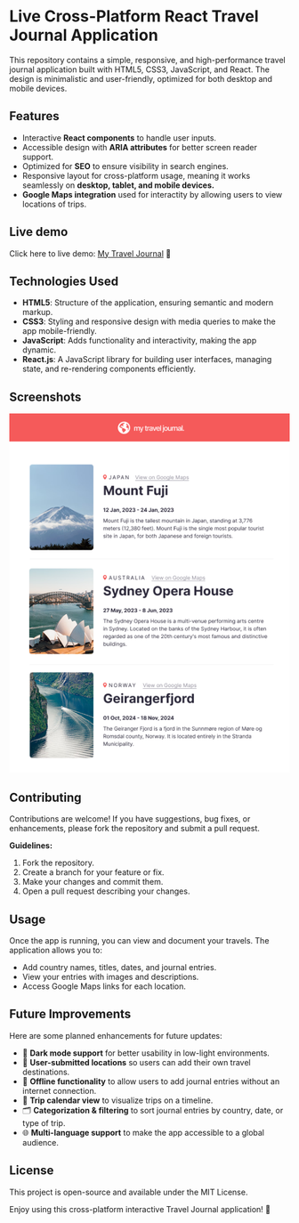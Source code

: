 # Live Cross-Platform React Travel Journal Application

This repository contains a simple, responsive, and high-performance travel journal application built with HTML5, CSS3, JavaScript, and React. The design is minimalistic and user-friendly, optimized for both desktop and mobile devices.

## Features

- Interactive **React components** to handle user inputs.
- Accessible design with **ARIA attributes** for better screen reader support.
- Optimized for **SEO** to ensure visibility in search engines.
- Responsive layout for cross-platform usage, meaning it works seamlessly on **desktop, tablet, and mobile devices.**
- **Google Maps integration** used for interactity by allowing users to view locations of trips.

## Live demo

Click here to live demo: [My Travel Journal](https://cdmain.github.io/travel-journal/) 🚀

## Technologies Used

- **HTML5**: Structure of the application, ensuring semantic and modern markup.
- **CSS3**: Styling and responsive design with media queries to make the app mobile-friendly.
- **JavaScript**: Adds functionality and interactivity, making the app dynamic.
- **React.js**: A JavaScript library for building user interfaces, managing state, and re-rendering components efficiently.

## Screenshots

![travel-journal Screenshot](/src/assets/demo-site.png)

## Contributing

Contributions are welcome! If you have suggestions, bug fixes, or enhancements, please fork the repository and submit a pull request.

**Guidelines:**

1. Fork the repository.
2. Create a branch for your feature or fix.
3. Make your changes and commit them.
4. Open a pull request describing your changes.

## Usage

Once the app is running, you can view and document your travels. The application allows you to:

- Add country names, titles, dates, and journal entries.
- View your entries with images and descriptions.
- Access Google Maps links for each location.

## Future Improvements

Here are some planned enhancements for future updates:

- 🌙 **Dark mode support** for better usability in low-light environments.  
- 📍 **User-submitted locations** so users can add their own travel destinations.  
- 🔄 **Offline functionality** to allow users to add journal entries without an internet connection.  
- 📅 **Trip calendar view** to visualize trips on a timeline.  
- 🗂️ **Categorization & filtering** to sort journal entries by country, date, or type of trip.  
- 🌐 **Multi-language support** to make the app accessible to a global audience.  

## License
This project is open-source and available under the MIT License.

Enjoy using this cross-platform interactive Travel Journal application! 🚀
